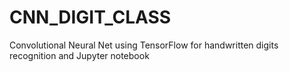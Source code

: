 # CNN_DIGIT_CLASS
Convolutional Neural Net using TensorFlow for handwritten digits recognition and Jupyter notebook
